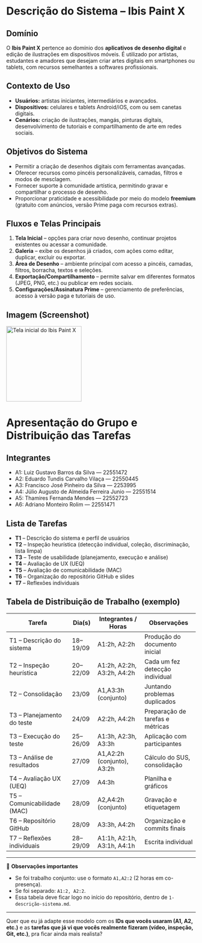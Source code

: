 # Descrição do Sistema – Ibis Paint X

## Domínio
O **Ibis Paint X** pertence ao domínio dos **aplicativos de desenho digital** e edição de ilustrações em dispositivos móveis. É utilizado por artistas, estudantes e amadores que desejam criar artes digitais em smartphones ou tablets, com recursos semelhantes a softwares profissionais.

## Contexto de Uso
- **Usuários:** artistas iniciantes, intermediários e avançados.  
- **Dispositivos:** celulares e tablets Android/iOS, com ou sem canetas digitais.  
- **Cenários:** criação de ilustrações, mangás, pinturas digitais, desenvolvimento de tutoriais e compartilhamento de arte em redes sociais.  

## Objetivos do Sistema
- Permitir a criação de desenhos digitais com ferramentas avançadas.  
- Oferecer recursos como pincéis personalizáveis, camadas, filtros e modos de mesclagem.  
- Fornecer suporte à comunidade artística, permitindo gravar e compartilhar o processo de desenho.  
- Proporcionar praticidade e acessibilidade por meio do modelo **freemium** (gratuito com anúncios, versão Prime paga com recursos extras).  

## Fluxos e Telas Principais
1. **Tela Inicial** – opções para criar novo desenho, continuar projetos existentes ou acessar a comunidade.  
2. **Galeria** – exibe os desenhos já criados, com ações como editar, duplicar, excluir ou exportar.  
3. **Área de Desenho** – ambiente principal com acesso a pincéis, camadas, filtros, borracha, textos e seleções.  
4. **Exportação/Compartilhamento** – permite salvar em diferentes formatos (JPEG, PNG, etc.) ou publicar em redes sociais.  
5. **Configurações/Assinatura Prime** – gerenciamento de preferências, acesso à versão paga e tutoriais de uso.  

## Imagem (Screenshot)

<img src="https://github.com/user-attachments/assets/d350faf2-ec02-4f60-84f4-180178d829e3" alt="Tela inicial do Ibis Paint X" width="200"/>

# Apresentação do Grupo e Distribuição das Tarefas

## Integrantes
- A1: Luiz Gustavo Barros da Silva — 22551472  
- A2: Eduardo Tundis Carvalho Vilaça — 22550445  
- A3: Francisco José Pinheiro da Silva — 2253995  
- A4: Júlio Augusto de Almeida Ferreira Junio — 22551514  
- A5: Thamires Fernanda Mendes — 22552723
- A6: Adriano Monteiro Rolim — 22551471
  
## Lista de Tarefas
- **T1** – Descrição do sistema e perfil de usuários  
- **T2** – Inspeção heurística (detecção individual, coleção, discriminação, lista limpa)  
- **T3** – Teste de usabilidade (planejamento, execução e análise)  
- **T4** – Avaliação de UX (UEQ)  
- **T5** – Avaliação de comunicabilidade (MAC)  
- **T6** – Organização do repositório GitHub e slides  
- **T7** – Reflexões individuais  

## Tabela de Distribuição de Trabalho (exemplo)

| Tarefa | Dia(s) | Integrantes / Horas | Observações |
|--------|--------|----------------------|-------------|
| T1 – Descrição do sistema | 18–19/09 | A1:2h, A2:2h | Produção do documento inicial |
| T2 – Inspeção heurística | 20–22/09 | A1:2h, A2:2h, A3:2h, A4:2h | Cada um fez detecção individual |
| T2 – Consolidação | 23/09 | A1,A3:3h (conjunto) | Juntando problemas duplicados |
| T3 – Planejamento do teste | 24/09 | A2:2h, A4:2h | Preparação de tarefas e métricas |
| T3 – Execução do teste | 25–26/09 | A1:3h, A2:3h, A3:3h | Aplicação com participantes |
| T3 – Análise de resultados | 27/09 | A1,A2:2h (conjunto), A3:2h | Cálculo do SUS, consolidação |
| T4 – Avaliação UX (UEQ) | 27/09 | A4:3h | Planilha e gráficos |
| T5 – Comunicabilidade (MAC) | 28/09 | A2,A4:2h (conjunto) | Gravação e etiquetagem |
| T6 – Repositório GitHub | 28/09 | A3:3h, A4:2h | Organização e commits finais |
| T7 – Reflexões individuais | 28–29/09 | A1:1h, A2:1h, A3:1h, A4:1h | Escrita individual |

---

📌 **Observações importantes**  
- Se foi trabalho conjunto: use o formato `A1,A2:2` (2 horas em co-presença).  
- Se foi separado: `A1:2, A2:2`.  
- Essa tabela deve ficar logo no início do repositório, dentro de `1-descrição-sistema.md`.  

---

Quer que eu já adapte esse modelo com os **IDs que vocês usaram (A1, A2, etc.)** e as **tarefas que já vi que vocês realmente fizeram (vídeo, inspeção, Git, etc.)**, pra ficar ainda mais realista?






